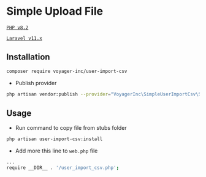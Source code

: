 # Simple Upload File

[`PHP v8.2`](https://php.net)

[`Laravel v11.x`](https://github.com/laravel/laravel)

## Installation

```bash
composer require voyager-inc/user-import-csv
```

- Publish provider
```bash
php artisan vendor:publish --provider="VoyagerInc\SimpleUserImportCsv\SimpleUserImportCsvServiceProvider"
```

## Usage

- Run command to copy file from stubs folder

```bash
php artisan user-import-csv:install
```

- Add more this line to `web.php` file

```bash
...
require __DIR__ . '/user_import_csv.php';
```